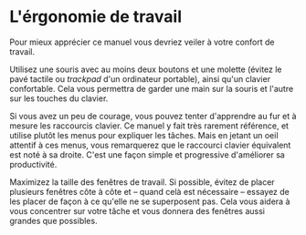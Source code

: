 # L'érgonomie de travail

Pour mieux apprécier ce manuel vous devriez veiler à votre confort de travail.

Utilisez une souris avec au moins deux boutons et une molette (évitez le pavé tactile ou _trackpad_ d'un ordinateur portable), ainsi qu'un clavier confortable. Cela vous permettra de garder une main sur la souris et l'autre sur les touches du clavier.

Si vous avez un peu de courage, vous pouvez tenter d'apprendre au fur et à mesure les raccourcis clavier. Ce manuel y fait très rarement référence, et utilise plutôt les menus pour expliquer les tâches. Mais en jetant un oeil attentif à ces menus, vous remarquerez que le raccourci clavier équivalent est noté à sa droite. C'est une façon simple et progressive d'améliorer sa productivité.

Maximizez la taille des fenêtres de travail. Si possible, évitez de placer plusieurs fenêtres côte à côte et – quand celà est nécessaire – essayez de les placer de façon à ce qu'elle ne se superposent pas. Cela vous aidera à vous concentrer sur votre tâche et vous donnera des fenêtres aussi grandes que possibles.
